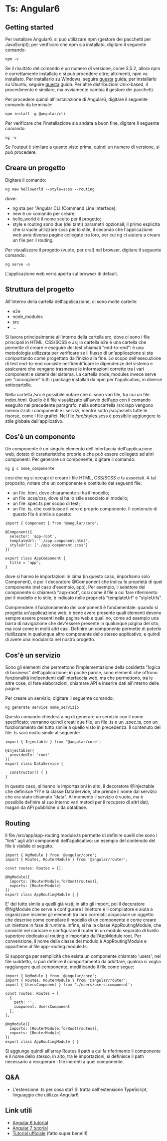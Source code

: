 # Ts: Angular6

## Getting started
Per installare Angular6, si può utilizzare npm (gestore dei pacchetti per JavaScript); per verificare che npm sia installato, digitare il seguente comando:

`npm -v`

Se il risultato del comando è un numero di versione, come 3.5.2, allora npm è correttamente installato e si può procedere oltre; altrimenti, npm va installato. Per installarlo su Windows, seguire [questa](https://blog.teamtreehouse.com/install-node-js-npm-windows) guida; per installarlo su Ubuntu, seguire [questa](https://www.digitalocean.com/community/tutorials/how-to-install-node-js-on-ubuntu-18-04) guida. Per altre distribuzioni Unix-based, il procedimento è similare, ma ovviamente cambia il gestore dei pacchetti.

Per procedere quindi all'installazione di Angular6, digitare il seguente comando da terminale:

`npm install -g @angular/cli`

Per verificare che l'installazione sia andata a buon fine, digitare il seguente comando:

`ng -v `

Se l'output è similare a quanto visto prima, quindi un numero di versione, si può procedere.

## Creare un progetto

Digitare il comando:

`ng new helloworld --style=scss --routing`

dove:
- ng sta per "Angular CLI (Command Line Interface);
- new è un comando per creare;
- hello_world è il nome scelto per il progetto;
- style e routing sono due (dei tanti) parametri opzionali; il primo esplicita che si vuole utilizzare scss per lo stile, il secondo che l'applicazione web avrà diverse pagine collegate tra loro, per cui ng ci aiuterà a creare un file per il routing.

Per visualizzare il progetto (vuoto, per ora!) nel browser, digitare il seguente comando:

`ng serve -o`

L'applicazione web verrà aperta sul browser di default. 

## Struttura del progetto

All'interno della cartella dell'applicazione, ci sono molte cartelle:
- e2e
- node_modules
- src
- ...

Si lavora principalmente all'interno della cartella src, dove ci sono i file principali in HTML, CSS/SCSS e Js; la cartella e2e è una cartella che permette di creare e eseguire dei test chiamati "end-to-end": è una metodologia utilizzata per verificare se il flusso di un'applicazione si sta comportando come progettato dall'inizio alla fine. Lo scopo dell'esecuzione di test end-to-end consiste nell'identificare le dipendenze del sistema e assicurare che vengano trasmesse le informazioni corrette tra i vari componenti e sistemi del sistema. La cartella node_modules invece serve per "raccogliere" tutti i package installati da npm per l'applicativo, in diverse sottocartelle.

Nella cartella /src è possibile notare che ci sono vari file, tra cui un file index.html. Quello è il file visualizzato all'avvio dell'app con il comando eseguito nel precedente paragrafo; nella sottocartella /src/app vengono memorizzati i componenti e i servizi, mentre sotto /src/assets tutte le risorse, come i file grafici. Nel file /src/styles.scss è possibile aggiungere lo stile globale dell'applicativo.

## Cos'è un componente
 Un componente è un singolo elemento dell'interfaccia dell'applicazione web, dotato di caratteristiche proprie e che può essere collegato ad altri componenti. Per generare un componente, digitare il comando:
 
 `ng g c nome_componente`
 
 così che ng si occupi di creare i file HTML, CSS/SCSS e ts associati. A tal proposito, notare che un componente è costituito dai seguenti file:
- un file .html, dove chiaramente si ha il modello;
- un file .scss/css, dove si ha lo stile associato al modello;
- un file .spec.ts per scopo di test;
- un file .ts, che costituisce il vero è proprio componente. Il contenuto di questo file è simile a questo:

```
import { Component } from '@angular/core';

@Component({
  selector: 'app-root',
  templateUrl: './app.component.html',
  styleUrls: ['./app.component.scss']
})

export class AppComponent {
  title = 'app';
}
```

dove si hanno le importazioni in cima (in questo caso, importiamo solo Component), e poi il decoratore @Component che indica le proprietà di quel componente (nel caso d'esempio, app). Per esempio, il selettore del componente si chiamerà "app-root", così come il file a cui fare riferimento per il modello e lo stile, è indicato nelle proprietà "templateUrl" e "styleUrls".

Comprendere il funzionamento dei componenti è fondamentale: quando si progetta un'applicazione web, è bene avere presente quali elementi devono sempre essere presenti nella pagina web e quali no, come ad esempio una barra di navigazione che dev'essere presente in qualunque pagina del sito, ma così come in molti altri casi. Definire un componente permette di poterlo riutilizzare in qualunque altro componente dello stesso applicativo, e quindi di avere una modularità nel nostro progetto.
 
## Cos'è un servizio
Sono gli elementi che permettono l'implementazione della cosidetta "logica di business" dell'applicazione; in poche parole, sono elementi che offrono funzionalità indipendenti dall'interfaccia web, ma che permettono, tra le altre cose, di fare elaborazioni, chiamare API e inserire dati all'interno delle pagine.

Per creare un servizio, digitare il seguente comando: 

`ng generate service nome_servizio`

Questo comando chiederà a ng di generare un servizio con il nome specificato; verranno quindi creati due file, un file .ts e un .spec.ts, con un funzionamento del tutto simile a quello visto in precedenza. Il contenuto del file .ts sarà molto simile al seguente:

```
import { Injectable } from '@angular/core';

@Injectable({
  providedIn: 'root'
})
export class DataService {

  constructor() { }
}

```

In questo caso, si hanno le importazioni in alto, il decoratore @Injectable che definisce ??? e la classe DataService, che prende il nome dal servizio che era stato chiamato "data". Al momento il servizio è vuoto, ma è possibile definire al suo interno vari metodi per il recupero di altri dati, magari da API pubbliche o da database. 

## Routing

Il file /src/app/app-routing.module.ts permette di definire quelli che sono i "link" agli altri componenti dell'applicativo; un esempio del contenuto del file è visibile di seguito.

```
import { NgModule } from '@angular/core';
import { Routes, RouterModule } from '@angular/router';

const routes: Routes = [];

@NgModule({
  imports: [RouterModule.forRoot(routes)],
  exports: [RouterModule]
})
export class AppRoutingModule { }
```

E' del tutto simile a quelli già visti; in alto gli import, poi il decoratore @NgModule che serve a configurare l'iniettore e il compilatore e aiuta a organizzare insieme gli elementi tra loro correlati; acquisisce un oggetto che descrive come compilare il modello di un componente e come creare un iniettore in fase di runtime. Infine, si ha la classe AppRoutingModule, che consiste nel caricare e configurare il router in un modulo separato di livello superiore dedicato al routing e importato dall'AppModule root. Per convenzione, il nome della classe del modulo è AppRoutingModule e appartiene al file app-routing.module.ts.

Si supponga per semplicità che esista un componente chiamato 'users'; nel file suddetto, si può definire il comportamento da adottare, qualora si voglia raggiungere quel componente, modificando il file come segue:

```
import { NgModule } from '@angular/core';
import { Routes, RouterModule } from '@angular/router';
import { UsersComponent } from './users/users.component';

const routes: Routes = [
  {
    path: '',
    component: UsersComponent
  },
];

@NgModule({
  imports: [RouterModule.forRoot(routes)],
  exports: [RouterModule]
})
export class AppRoutingModule { }
```

Si aggiunge quindi all'array Routes il path a cui fa riferimento il componente e il nome dello stesso; in alto, tra le importazioni, si definisce il path necessario a recuperare i file inerenti a quel componente.

## Q&A
- L'estensione .ts per cosa sta? Si tratta dell'estensione TypeScript, linguaggio che utilizza Angular6. 

## Link utili
- [Angular 6 tutorial](https://coursetro.com/posts/code/154/Angular-6-Tutorial---Learn-Angular-6-in-this-Crash-Course)
- [Angular 7 tutorial](https://coursetro.com/posts/code/171/Angular-7-Tutorial---Learn-Angular-7-by-Example)
- [Tutorial ufficiale](https://angular.io/tutorial) (fatto super bene!!!)
